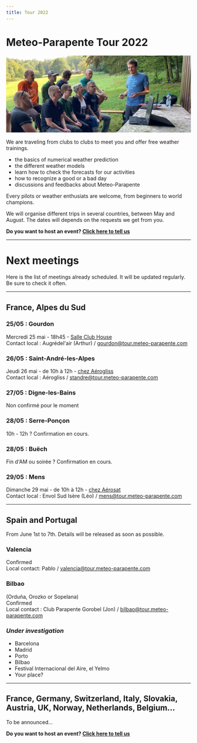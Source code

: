 ```yaml
---
title: Tour 2022
---
```

# Meteo-Parapente Tour 2022

![Meeting](/img/tour.jpg)

We are traveling from clubs to clubs to meet you and offer free weather trainings.

- the basics of numerical weather prediction
- the different weather models
- learn how to check the forecasts for our activities
- how to recognize a good or a bad day
- discussions and feedbacks about Meteo-Parapente

Every pilots or weather enthusiats are welcome, from beginners to world champions.

We will organise different trips in several countries, between May and August. The dates will depends on the requests we get from you.

**Do you want to host an event? [Click here to tell us](https://framaforms.org/meteo-parapente-tour-2022-1651219861)**

<hr>

<h1>Next meetings</h1>
Here is the list of meetings already scheduled. It will be updated regularly. Be sure to check it often.

<hr>

## France, Alpes du Sud

### **25/05 : Gourdon**
Mercredi 25 mai - 18h45 - [Salle Club House](https://maps.app.goo.gl/poXqNV3Lh1dWTnQv7)<br>
Contact local : Augrédel'air (Arthur) / gourdon@tour.meteo-parapente.com

### **26/05 : Saint-André-les-Alpes**

Jeudi 26 mai - de 10h à 12h - [chez Aérogliss](https://goo.gl/maps/kuSbGSqFqaHt9KNa7)<br>
Contact local : Aérogliss / standre@tour.meteo-parapente.com

### **27/05 : Digne-les-Bains**

Non confirmé pour le moment

### **28/05 : Serre-Ponçon**

10h - 12h ?
Confirmation en cours.

### **28/05 : Buëch**

Fin d'AM ou soirée ?
Confirmation en cours.

### **29/05 : Mens**

Dimanche 29 mai - de 10h à 12h - [chez Aérosat](https://maps.app.goo.gl/xCWD9gMX1XitF9AA6)<br>
Contact local : Envol Sud Isère (Léo) / mens@tour.meteo-parapente.com

<hr>

## Spain and Portugal

From June 1st to 7th. Details will be released as soon as possible.

### **Valencia**
Confirmed<br>
Local contact: Pablo / valencia@tour.meteo-parapente.com

### **Bilbao**
(Orduña, Orozko or Sopelana)<br>
Confirmed<br>
Local contact : Club Parapente Gorobel (Jon) / bilbao@tour.meteo-parapente.com

### *Under investigation*
- Barcelona
- Madrid
- Porto
- Bilbao
- Festival Internacional del Aire, el Yelmo
- Your place?

<hr>

## France, Germany, Switzerland, Italy, Slovakia, Austria, UK, Norway, Netherlands, Belgium...

To be announced...

**Do you want to host an event? [Click here to tell us](https://framaforms.org/meteo-parapente-tour-2022-1651219861)**
